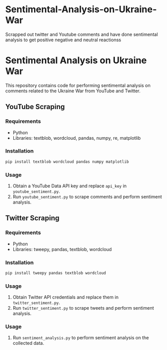 # Sentimental-Analysis-on-Ukraine-War
Scrapped out twitter and Youtube comments and have done sentimental analysis to get positive negative and neutral reactionss

# Sentimental Analysis on Ukraine War

This repository contains code for performing sentimental analysis on comments related to the Ukraine War from YouTube and Twitter.

## YouTube Scraping

### Requirements
- Python
- Libraries: textblob, wordcloud, pandas, numpy, re, matplotlib

### Installation
```bash
pip install textblob wordcloud pandas numpy matplotlib
```

### Usage
1. Obtain a YouTube Data API key and replace `api_key` in `youtube_sentiment.py`.
2. Run `youtube_sentiment.py` to scrape comments and perform sentiment analysis.

## Twitter Scraping

### Requirements
- Python
- Libraries: tweepy, pandas, textblob, wordcloud

### Installation
```bash
pip install tweepy pandas textblob wordcloud
```

### Usage
1. Obtain Twitter API credentials and replace them in `twitter_sentiment.py`.
2. Run `twitter_sentiment.py` to scrape tweets and perform sentiment analysis.



### Usage
1. Run `sentiment_analysis.py` to perform sentiment analysis on the collected data.


